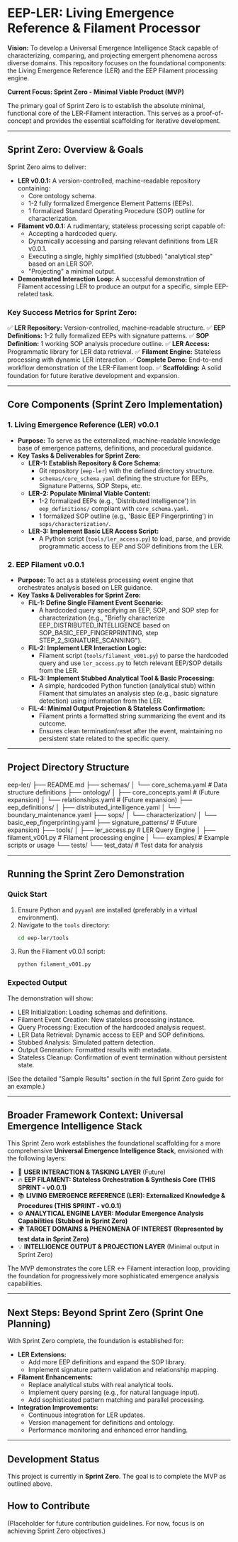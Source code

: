 # EEP-LER: Living Emergence Reference & Filament Processor

**Vision:** To develop a Universal Emergence Intelligence Stack capable of characterizing, comparing, and projecting emergent phenomena across diverse domains. This repository focuses on the foundational components: the Living Emergence Reference (LER) and the EEP Filament processing engine.

**Current Focus: Sprint Zero - Minimal Viable Product (MVP)**

The primary goal of Sprint Zero is to establish the absolute minimal, functional core of the LER-Filament interaction. This serves as a proof-of-concept and provides the essential scaffolding for iterative development.

---

## Sprint Zero: Overview & Goals

Sprint Zero aims to deliver:

* **LER v0.0.1:** A version-controlled, machine-readable repository containing:
    * Core ontology schema.
    * 1-2 fully formalized Emergence Element Patterns (EEPs).
    * 1 formalized Standard Operating Procedure (SOP) outline for characterization.
* **Filament v0.0.1:** A rudimentary, stateless processing script capable of:
    * Accepting a hardcoded query.
    * Dynamically accessing and parsing relevant definitions from LER v0.0.1.
    * Executing a single, highly simplified (stubbed) "analytical step" based on an LER SOP.
    * "Projecting" a minimal output.
* **Demonstrated Interaction Loop:** A successful demonstration of Filament accessing LER to produce an output for a specific, simple EEP-related task.

### Key Success Metrics for Sprint Zero:
✅ **LER Repository:** Version-controlled, machine-readable structure.
✅ **EEP Definitions:** 1-2 fully formalized EEPs with signature patterns.
✅ **SOP Definition:** 1 working SOP analysis procedure outline.
✅ **LER Access:** Programmatic library for LER data retrieval.
✅ **Filament Engine:** Stateless processing with dynamic LER interaction.
✅ **Complete Demo:** End-to-end workflow demonstration of the LER-Filament loop.
✅ **Scaffolding:** A solid foundation for future iterative development and expansion.

---

## Core Components (Sprint Zero Implementation)

### 1. Living Emergence Reference (LER) v0.0.1
* **Purpose:** To serve as the externalized, machine-readable knowledge base of emergence patterns, definitions, and procedural guidance.
* **Key Tasks & Deliverables for Sprint Zero:**
    * **LER-1: Establish Repository & Core Schema:**
        * Git repository (`eep-ler`) with the defined directory structure.
        * `schemas/core_schema.yaml` defining the structure for EEPs, Signature Patterns, SOP Steps, etc.
    * **LER-2: Populate Minimal Viable Content:**
        * 1-2 formalized EEPs (e.g., 'Distributed Intelligence') in `eep_definitions/` compliant with `core_schema.yaml`.
        * 1 formalized SOP outline (e.g., 'Basic EEP Fingerprinting') in `sops/characterization/`.
    * **LER-3: Implement Basic LER Access Script:**
        * A Python script (`tools/ler_access.py`) to load, parse, and provide programmatic access to EEP and SOP definitions from the LER.

### 2. EEP Filament v0.0.1
* **Purpose:** To act as a stateless processing event engine that orchestrates analysis based on LER guidance.
* **Key Tasks & Deliverables for Sprint Zero:**
    * **FIL-1: Define Single Filament Event Scenario:**
        * A hardcoded query specifying an EEP, SOP, and SOP step for characterization (e.g., "Briefly characterize EEP_DISTRIBUTED_INTELLIGENCE based on SOP_BASIC_EEP_FINGERPRINTING, step STEP_2_SIGNATURE_SCANNING").
    * **FIL-2: Implement LER Interaction Logic:**
        * Filament script (`tools/filament_v001.py`) to parse the hardcoded query and use `ler_access.py` to fetch relevant EEP/SOP details from the LER.
    * **FIL-3: Implement Stubbed Analytical Tool & Basic Processing:**
        * A simple, hardcoded Python function (analytical stub) within Filament that simulates an analysis step (e.g., basic signature detection) using information from the LER.
    * **FIL-4: Minimal Output Projection & Stateless Confirmation:**
        * Filament prints a formatted string summarizing the event and its outcome.
        * Ensures clean termination/reset after the event, maintaining no persistent state related to the specific query.

---

## Project Directory Structure

eep-ler/
├── README.md
├── schemas/
│   └── core_schema.yaml           # Data structure definitions
├── ontology/
│   ├── core_concepts.yaml         # (Future expansion)
│   └── relationships.yaml         # (Future expansion)
├── eep_definitions/
│   ├── distributed_intelligence.yaml
│   └── boundary_maintenance.yaml
├── sops/
│   └── characterization/
│       └── basic_eep_fingerprinting.yaml
├── signature_patterns/            # (Future expansion)
├── tools/
│   ├── ler_access.py              # LER Query Engine
│   ├── filament_v001.py           # Filament processing engine
│   └── examples/                  # Example scripts or usage
└── tests/
└── test_data/                 # Test data for analysis


---

## Running the Sprint Zero Demonstration

### Quick Start
1.  Ensure Python and `pyyaml` are installed (preferably in a virtual environment).
2.  Navigate to the `tools` directory:
    ```bash
    cd eep-ler/tools
    ```
3.  Run the Filament v0.0.1 script:
    ```bash
    python filament_v001.py
    ```

### Expected Output
The demonstration will show:
* LER Initialization: Loading schemas and definitions.
* Filament Event Creation: New stateless processing instance.
* Query Processing: Execution of the hardcoded analysis request.
* LER Data Retrieval: Dynamic access to EEP and SOP definitions.
* Stubbed Analysis: Simulated pattern detection.
* Output Generation: Formatted results with metadata.
* Stateless Cleanup: Confirmation of event termination without persistent state.

(See the detailed "Sample Results" section in the full Sprint Zero guide for an example.)

---

## Broader Framework Context: Universal Emergence Intelligence Stack

This Sprint Zero work establishes the foundational scaffolding for a more comprehensive **Universal Emergence Intelligence Stack**, envisioned with the following layers:

* 🎨 **USER INTERACTION & TASKING LAYER** (Future)
* 🔥 **EEP FILAMENT: Stateless Orchestration & Synthesis Core (THIS SPRINT - v0.0.1)**
* 📚 **LIVING EMERGENCE REFERENCE (LER): Externalized Knowledge & Procedures (THIS SPRINT - v0.0.1)**
* ⚙️ **ANALYTICAL ENGINE LAYER: Modular Emergence Analysis Capabilities (Stubbed in Sprint Zero)**
* 🌍 **TARGET DOMAINS & PHENOMENA OF INTEREST (Represented by test data in Sprint Zero)**
* 💡 **INTELLIGENCE OUTPUT & PROJECTION LAYER** (Minimal output in Sprint Zero)

The MVP demonstrates the core LER ↔ Filament interaction loop, providing the foundation for progressively more sophisticated emergence analysis capabilities.

---

## Next Steps: Beyond Sprint Zero (Sprint One Planning)

With Sprint Zero complete, the foundation is established for:

* **LER Extensions:**
    * Add more EEP definitions and expand the SOP library.
    * Implement signature pattern validation and relationship mapping.
* **Filament Enhancements:**
    * Replace analytical stubs with real analytical tools.
    * Implement query parsing (e.g., for natural language input).
    * Add sophisticated pattern matching and parallel processing.
* **Integration Improvements:**
    * Continuous integration for LER updates.
    * Version management for definitions and ontology.
    * Performance monitoring and enhanced error handling.

---

## Development Status

This project is currently in **Sprint Zero**. The goal is to complete the MVP as outlined above.

## How to Contribute
(Placeholder for future contribution guidelines. For now, focus is on achieving Sprint Zero objectives.)
